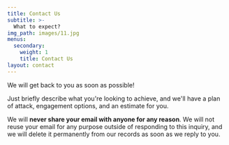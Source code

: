 ```yaml
---
title: Contact Us
subtitle: >-
  What to expect?
img_path: images/11.jpg
menus:
  secondary:
    weight: 1
    title: Contact Us
layout: contact
---
```


We will get back to you as soon as possible!

Just briefly describe what you're looking to achieve, and we'll have a plan of attack, engagement options, and an estimate for you. 

We will **never share your email with anyone for any reason**. We will not reuse your email for any purpose outside of responding to this inquiry, and we will delete it permanently from our records as soon as we reply to you.
